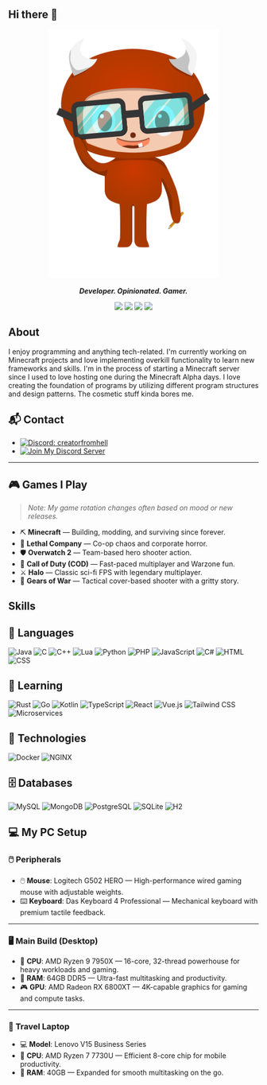 ## Hi there 👋

<p align="center">
    <img src="https://raw.githubusercontent.com/creatorfromhell/creatorfromhell/main/logo.png" height="500" />
</p> 
<p align="center">    
<i><b>Developer. Opinionated. Gamer.</b></i>
</p>

<p align="center">
    <img src="https://github-profile-trophy.vercel.app/?username=creatorfromhell&theme=onedark&column=-1" />
    <img src="https://github-readme-stats.vercel.app/api?username=creatorfromhell&count_private=true&show_icons=true&theme=onedark" height="145" " />
    <img src="http://github-readme-streak-stats.herokuapp.com?user=creatorfromhell&theme=dark" height="145" />
    <img src="https://github-readme-stats.vercel.app/api/top-langs/?username=creatorfromhell&theme=onedark&layout=compact" height="145" />
</p>
        
## About
I enjoy programming and anything tech-related. I'm currently working on Minecraft projects and love implementing overkill functionality to learn new frameworks and skills. I'm in the process of starting a Minecraft server since I used to love hosting one during the Minecraft Alpha days. I love creating the foundation of programs by utilizing different program structures and design patterns. The cosmetic stuff kinda bores me.

## 📬 Contact

- [![Discord: creatorfromhell](https://img.shields.io/badge/Discord%20-%20creatorfromhell-5865F2?logo=discord&logoColor=white)](https://discord.com/users/creatorfromhell)
- [![Join My Discord Server](https://img.shields.io/badge/Join%20Server-5865F2?logo=discord&logoColor=white)](https://discord.gg/WNdwzpy)

---

## 🎮 Games I Play

> _Note: My game rotation changes often based on mood or new releases._

- ⛏️ **Minecraft** — Building, modding, and surviving since forever.
- 👻 **Lethal Company** — Co-op chaos and corporate horror.
- 🛡️ **Overwatch 2** — Team-based hero shooter action.
- 🎯 **Call of Duty (COD)** — Fast-paced multiplayer and Warzone fun.
- ⚔️ **Halo** — Classic sci-fi FPS with legendary multiplayer.
- 🔩 **Gears of War** — Tactical cover-based shooter with a gritty story.

## Skills

## 🧠 Languages

![Java](https://img.shields.io/badge/Java-ED8B00?logo=java&logoColor=white)
![C](https://img.shields.io/badge/C-00599C?logo=c&logoColor=white)
![C++](https://img.shields.io/badge/C++-00599C?logo=c%2B%2B&logoColor=white)
![Lua](https://img.shields.io/badge/Lua-2C2D72?logo=lua&logoColor=white)
![Python](https://img.shields.io/badge/Python-3776AB?logo=python&logoColor=white)
![PHP](https://img.shields.io/badge/PHP-777BB4?logo=php&logoColor=white)
![JavaScript](https://img.shields.io/badge/JavaScript-F7DF1E?logo=javascript&logoColor=black)
![C#](https://img.shields.io/badge/C%23-239120?logo=c-sharp&logoColor=white)
![HTML](https://img.shields.io/badge/HTML5-E34F26?logo=html5&logoColor=white)
![CSS](https://img.shields.io/badge/CSS3-1572B6?logo=css3&logoColor=white)

## 🚀 Learning

![Rust](https://img.shields.io/badge/Rust-000000?logo=rust&logoColor=white)
![Go](https://img.shields.io/badge/Go-00ADD8?logo=go&logoColor=white)
![Kotlin](https://img.shields.io/badge/Kotlin-7F52FF?logo=kotlin&logoColor=white)
![TypeScript](https://img.shields.io/badge/TypeScript-3178C6?logo=typescript&logoColor=white)
![React](https://img.shields.io/badge/React-61DAFB?logo=react&logoColor=black)
![Vue.js](https://img.shields.io/badge/Vue.js-4FC08D?logo=vue.js&logoColor=white)
![Tailwind CSS](https://img.shields.io/badge/Tailwind_CSS-06B6D4?logo=tailwind-css&logoColor=white)
![Microservices](https://img.shields.io/badge/Microservices-FF6F00?logo=spring&logoColor=white)

## 🧰 Technologies

![Docker](https://img.shields.io/badge/Docker-2496ED?logo=docker&logoColor=white)
![NGINX](https://img.shields.io/badge/NGINX-009639?logo=nginx&logoColor=white)

## 🗄️ Databases

![MySQL](https://img.shields.io/badge/MySQL-4479A1?logo=mysql&logoColor=white)
![MongoDB](https://img.shields.io/badge/MongoDB-47A248?logo=mongodb&logoColor=white)
![PostgreSQL](https://img.shields.io/badge/PostgreSQL-4169E1?logo=postgresql&logoColor=white)
![SQLite](https://img.shields.io/badge/SQLite-003B57?logo=sqlite&logoColor=white)
![H2](https://img.shields.io/badge/H2-1A237E?logo=data&logoColor=white)

## 💻 My PC Setup

### 🖱️ Peripherals
- 🖱️ **Mouse**: Logitech G502 HERO — High-performance wired gaming mouse with adjustable weights.
- ⌨️ **Keyboard**: Das Keyboard 4 Professional — Mechanical keyboard with premium tactile feedback.

---

### 🖥️ Main Build (Desktop)
- 🧠 **CPU**: AMD Ryzen 9 7950X — 16-core, 32-thread powerhouse for heavy workloads and gaming.
- 🧬 **RAM**: 64GB DDR5 — Ultra-fast multitasking and productivity.
- 🎮 **GPU**: AMD Radeon RX 6800XT — 4K-capable graphics for gaming and compute tasks.

---

### 💼 Travel Laptop
- 💻 **Model**: Lenovo V15 Business Series
- 🧠 **CPU**: AMD Ryzen 7 7730U — Efficient 8-core chip for mobile productivity.
- 🧬 **RAM**: 40GB — Expanded for smooth multitasking on the go.
